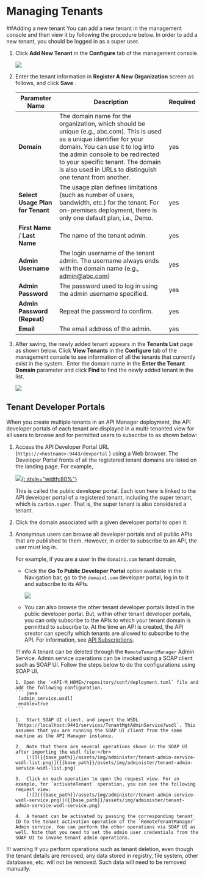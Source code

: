 # Managing Tenants


##Adding a new tenant
You can add a new tenant in the management console and then view it by following the procedure below. In order to add a new tenant, you should be logged in as a super user.

1.  Click **Add New Tenant** in the **Configure** tab of the management console.
    
     ![]({{base_path}}/assets/img/administer/configure-tenants.png)
    
2.  Enter the tenant information in **Register A New Organization** screen as follows, and click **Save** .

    | Parameter Name                   | Description                                                                                                                                                                                                                                                                                       |    Required    |
    |----------------------------------|----------------------------------------|-----------------------------------------------------------------------------------------------------------------------------------------------------------------------------------------------------------------------------------------------------------|
    | **Domain**                       | The domain name for the organization, which should be unique (e.g., abc.com). This is used as a unique identifier for your domain. You can use it to log into the admin console to be redirected to your specific tenant. The domain is also used in URLs to distinguish one tenant from another. |    yes|
    | **Select Usage Plan for Tenant** | The usage plan defines limitations (such as number of users, bandwidth, etc.) for the tenant. For on-premises deployment, there is only one default plan, i.e., Demo.        |  yes                                                                                                                 |
       | **First Name** / **Last Name**   | The name of the tenant admin.                                                                                                                                                                                                                                                                     | yes|
       | **Admin Username**               | The login username of the tenant admin. The username always ends with the domain name (e.g., admin@abc.com)                                                                                                                                                                                       |yes|
       | **Admin Password**               | The password used to log in using the admin username specified.                                                                                                                                                                                                                                   |yes|
       | **Admin Password (Repeat)**      | Repeat the password to confirm.                                                                                                                                                                                                                                                                   |yes|
       | **Email**                        | The email address of the admin.                                                                                                                                                                                                                                                                   |yes|    


3.  After saving, the newly added tenant appears in the **Tenants List** page as shown below. Click **View Tenants** in the **Configure** tab of the management console to see information of all the tenants that currently exist in the system.  Enter the domain name in the **Enter the Tenant Domain** parameter and click **Find** to find the newly added tenant in the list.

    [![]({{base_path}}/assets/img/administer/tenant-list.png)]({{base_path}}/assets/img/administer/tenant-list.png)
    
## Tenant Developer Portals

When you create multiple tenants in an API Manager deployment, the API developer portals of each tenant are displayed in a multi-tenanted view for all users to browse and for permitted users to subscribe to as shown below:

1.  Access the API Developer Portal URL (`https://<hostname>:9443/devportal` ) using a Web browser. The Developer Portal fronts of all the registered tenant domains are listed on the landing page. For example,

     [![]({{base_path}}/assets/img/administer/tenant-developer-portals.png){: style="width:80%"}]({{base_path}}/assets/img/administer/tenant-developer-portals.png)
    
     This is called the public developer portal. Each icon here is linked to the API developer portal of a registered tenant, including the super tenant, which is `carbon.super`. That is, the super tenant is also considered a tenant.

2.  Click the domain associated with a given developer portal to open it.

3.  Anonymous users can browse all developer portals and all public APIs that are published to them. However, in order to subscribe to an API, the user must log in.

    For example, if you are a user in the `domain1.com` tenant domain,

    -   Click the **Go To Public Developer Portal** option available in the Navigation bar, go to the `domain1.com` developer portal, log in to it and subscribe to its APIs.
  
         [![]({{base_path}}/assets/img/administer/tenant-naviagtion-bar.png)]({{base_path}}/assets/img/administer/tenant-naviagtion-bar.png)

    -   You can also browse the other tenant developer portals listed in the public developer portal. But, within other tenant developer portals, you can only subscribe to the APIs to which your tenant domain is permitted to subscribe to. At the time an API is created, the API creator can specify which tenants are allowed to subscribe to the API. For information, see [API Subscriptions]({{base_path}}/consume/manage-subscription/subscribe-to-an-api).

    !!! info
        A tenant can be deleted through the `RemoteTenantManager` Admin Service. Admin service operations can be invoked using a SOAP client such as SOAP UI. Follow the steps below to do the configurations using SOAP UI.

        1. Open the `<API-M_HOME>/repository/conf/deployment.toml` file and add the following configuration.
        ``` java
         [admin_service.wsdl]
         enable=true
        ```
        
        1.  Start SOAP UI client, and import the WSDL `https://localhost:9443/services/TenantMgtAdminService?wsdl`. This assumes that you are running the SOAP UI client from the same machine as the API Manager instance.

        2.  Note that there are several operations shown in the SOAP UI after importing the wsdl file:</br>
            [![]({{base_path}}/assets/img/administer/tenant-admin-service-wsdl-list.png)]({{base_path}}/assets/img/administer/tenant-admin-service-wsdl-list.png)
            
        3.  Click on each operation to open the request view. For an example, for `activateTenant` operation, you can see the following request view:
            [![]({{base_path}}/assets/img/administer/tenant-admin-service-wsdl-service.png)]({{base_path}}/assets/img/administer/tenant-admin-service-wsdl-service.png)

        4.  A tenant can be activated by passing the corresponding tenant ID to the tenant activation operation of the `RemoteTenantManager` Admin service. You can perform the other operations via SOAP UI as well. Note that you need to set the admin user credentials from the SOAP UI to invoke tenant admin operations.

!!! warning
    If you perform operations such as tenant deletion, even though the tenant details are removed, any data stored in registry, file system, other databases, etc. will not be removed. Such data will need to be removed manually.


